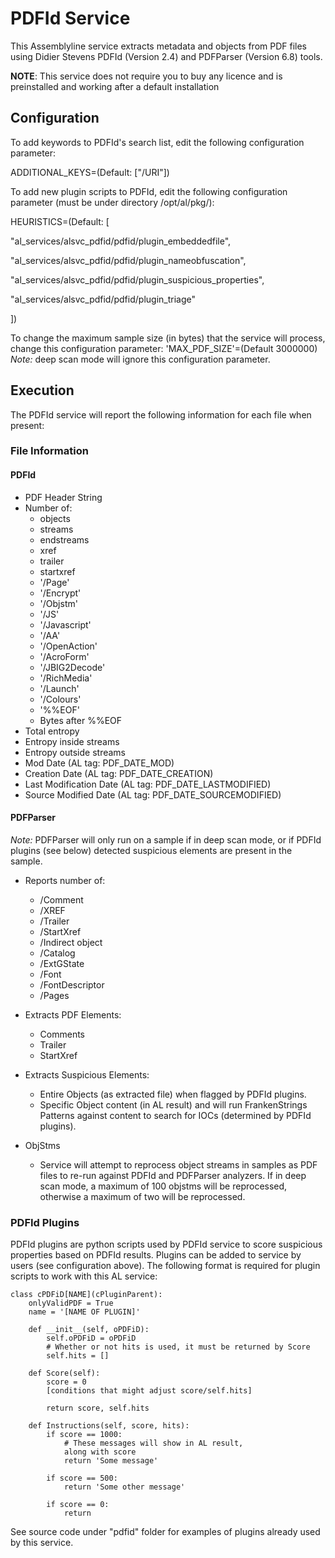# PDFId Service

This Assemblyline service extracts metadata and objects from PDF files
using Didier Stevens PDFId (Version 2.4) and PDFParser (Version 6.8)
tools.

**NOTE**: This service does not require you to buy any licence and is
preinstalled and working after a default installation

## Configuration

To add keywords to PDFId's search list, edit the following configuration
parameter:

ADDITIONAL_KEYS=(Default: \["/URI"])

To add new plugin scripts to PDFId, edit the following configuration parameter (must be under directory /opt/al/pkg/):

HEURISTICS=(Default: \[

"al_services/alsvc_pdfid/pdfid/plugin_embeddedfile", 

"al_services/alsvc_pdfid/pdfid/plugin_nameobfuscation",

"al_services/alsvc_pdfid/pdfid/plugin_suspicious_properties", 

"al_services/alsvc_pdfid/pdfid/plugin_triage"

])

To change the maximum sample size (in bytes) that the service will process, change this configuration parameter:
'MAX_PDF_SIZE'=(Default 3000000) *Note:* deep scan mode will ignore this configuration parameter. 

## Execution

The PDFId service will report the following information for each file when present:

### File Information


#### PDFId

- PDF Header String
- Number of:
    - objects
    - streams
    - endstreams
    - xref
    - trailer
    - startxref
    - '/Page'
    - '/Encrypt'
    - '/Objstm'
    - '/JS'
    - '/Javascript'
    - '/AA'
    - '/OpenAction'
    - '/AcroForm'
    - '/JBIG2Decode'
    - '/RichMedia'
    - '/Launch'
    - '/Colours'
    - '%%EOF'
    - Bytes after %%EOF
- Total entropy
- Entropy inside streams
- Entropy outside streams
- Mod Date (AL tag: PDF_DATE_MOD)
- Creation Date (AL tag: PDF_DATE_CREATION)
- Last Modification Date (AL tag: PDF_DATE_LASTMODIFIED)
- Source Modified Date (AL tag: PDF_DATE_SOURCEMODIFIED)

#### PDFParser

*Note:* PDFParser will only run on a sample if in deep scan mode, or if PDFId plugins (see below) detected 
suspicious elements are present in the sample.

- Reports number of:
    - /Comment
    - /XREF
    - /Trailer
    - /StartXref
    - /Indirect object
    - /Catalog
    - /ExtGState
    - /Font
    - /FontDescriptor
    - /Pages

- Extracts PDF Elements:
    - Comments
    - Trailer
    - StartXref

- Extracts Suspicious Elements:
    - Entire Objects (as extracted file) when flagged by PDFId plugins.
    - Specific Object content (in AL result) and will run FrankenStrings
    Patterns against content to search for IOCs (determined by PDFId
    plugins).

- ObjStms
    - Service will attempt to reprocess object streams in samples as PDF
    files to re-run against PDFId and PDFParser analyzers. If in deep scan mode, a maximum of 100
    objstms will be reprocessed, otherwise a maximum of two will be reprocessed.

### PDFId Plugins

PDFId plugins are python scripts used by PDFId service to score
suspicious properties based on PDFId results. Plugins can be added to
service by users (see configuration above). The following format is
required for plugin scripts to work with this AL service:


    class cPDFiD[NAME](cPluginParent):
        onlyValidPDF = True
        name = '[NAME OF PLUGIN]'

        def __init__(self, oPDFiD):
            self.oPDFiD = oPDFiD
            # Whether or not hits is used, it must be returned by Score
            self.hits = []

        def Score(self):
            score = 0
            [conditions that might adjust score/self.hits]

            return score, self.hits

        def Instructions(self, score, hits):
            if score == 1000:
                # These messages will show in AL result,
                along with score
                return 'Some message'

            if score == 500:
                return 'Some other message'

            if score == 0:
                return

See source code under "pdfid" folder for examples of plugins already used by this service.



